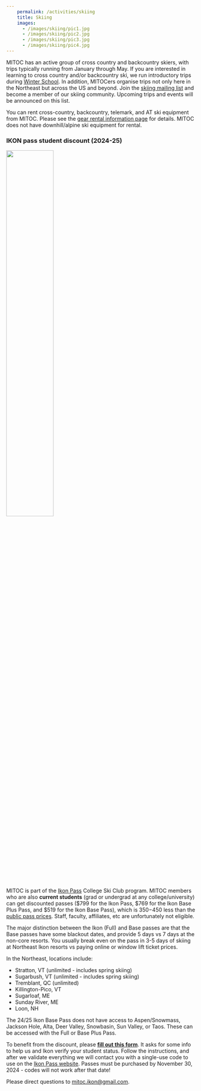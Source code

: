 ```yaml
---
    permalink: /activities/skiing
    title: Skiing
    images:
      - /images/skiing/pic1.jpg
      - /images/skiing/pic2.jpg
      - /images/skiing/pic3.jpg
      - /images/skiing/pic4.jpg
---
```


MITOC has an active group of cross country and backcountry skiers, with trips typically running from January through May. If you are interested in learning to cross country and/or backcountry ski, we run introductory trips during [Winter School](/events/winter-school). In addition, MITOCers organise trips not only here in the Northeast but across the US and beyond. Join the [skiing mailing list](http://mailman.mit.edu/mailman/listinfo/mitoc-bcski) and become a member of our skiing community. Upcoming trips and events will be announced on this list.

You can rent cross-country, backcountry, telemark, and AT ski equipment from MITOC. Please see the [gear rental information page](/rentals) for details. MITOC does not have downhill/alpine ski equipment for rental.


### IKON pass student discount (2024-25)

<img src="/images/skiing/ikon_map.jpeg" style="width: 50%; height: 50%">

MITOC is part of the [Ikon Pass](https://www.ikonpass.com/) College Ski Club program. MITOC members who are also **current students** (grad or undergrad at any college/university) can get discounted passes ($799 for the Ikon Pass, $769 for the Ikon Base Plus Pass, and $519 for the Ikon Base Pass), which is $350-$450 less than the [public pass prices](https://www.ikonpass.com/en/shop-passes). Staff, faculty, affiliates, etc are unfortunately not eligible.

The major distinction between the Ikon (Full) and Base passes are that the Base passes have some blackout dates, and provide 5 days vs 7 days at the non-core resorts. You usually break even on the pass in 3-5 days of skiing at Northeast Ikon resorts vs paying online or window lift ticket prices. 

In the Northeast, locations include:
- Stratton, VT (unlimited - includes spring skiing)
- Sugarbush, VT (unlimited - includes spring skiing)
- Tremblant, QC (unlimited)
- Killington-Pico, VT
- Sugarloaf, ME
- Sunday River, ME
- Loon, NH

The 24/25 Ikon Base Pass does not have access to Aspen/Snowmass, Jackson Hole, Alta, Deer Valley, Snowbasin, Sun Valley, or Taos. These can be accessed with the Full or Base Plus Pass.

To benefit from the discount, please **[fill out this form](https://forms.office.com/r/7Tka0stVG3)**. It asks for some info to help us and Ikon verify your student status. Follow the instructions, and after we validate everything we will contact you with a single-use code to use on the [Ikon Pass website](https://www.ikonpass.com/en/shop-passes). Passes must be purchased by November 30, 2024 - codes will not work after that date!

Please direct questions to [mitoc.ikon@gmail.com](mailto:mitoc.ikon@gmail.com).

